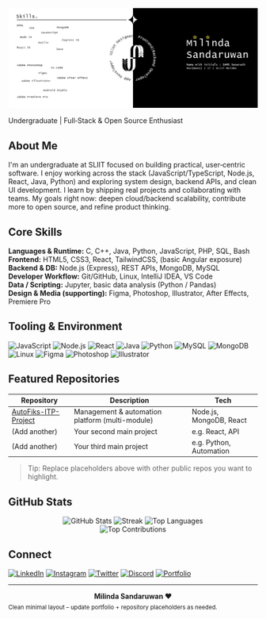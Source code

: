 <div align="center">
  <img src="./assets/git_profile_banner.png" alt="Milinda Sandaruwan | GitHub Profile Banner" />
</div>

Undergraduate | Full‑Stack & Open Source Enthusiast

## About Me
I'm an undergraduate at SLIIT focused on building practical, user‑centric software. I enjoy working across the stack (JavaScript/TypeScript, Node.js, React, Java, Python) and exploring system design, backend APIs, and clean UI development. I learn by shipping real projects and collaborating with teams. My goals right now: deepen cloud/backend scalability, contribute more to open source, and refine product thinking.

## Core Skills
**Languages & Runtime:** C, C++, Java, Python, JavaScript, PHP, SQL, Bash<br>
**Frontend:** HTML5, CSS3, React, TailwindCSS, (basic Angular exposure)<br>
**Backend & DB:** Node.js (Express), REST APIs, MongoDB, MySQL<br>
**Developer Workflow:** Git/GitHub, Linux, IntelliJ IDEA, VS Code<br>
**Data / Scripting:** Jupyter, basic data analysis (Python / Pandas) <br>
**Design & Media (supporting):** Figma, Photoshop, Illustrator, After Effects, Premiere Pro

## Tooling & Environment
<div align="left">
  <img src="https://cdn.jsdelivr.net/gh/devicons/devicon/icons/javascript/javascript-original.svg" height="30" alt="JavaScript" />
  <img src="https://cdn.jsdelivr.net/gh/devicons/devicon/icons/nodejs/nodejs-original.svg" height="30" alt="Node.js" />
  <img src="https://cdn.jsdelivr.net/gh/devicons/devicon/icons/react/react-original.svg" height="30" alt="React" />
  <img src="https://cdn.jsdelivr.net/gh/devicons/devicon/icons/java/java-original.svg" height="30" alt="Java" />
  <img src="https://cdn.jsdelivr.net/gh/devicons/devicon/icons/python/python-original.svg" height="30" alt="Python" />
  <img src="https://cdn.jsdelivr.net/gh/devicons/devicon/icons/mysql/mysql-original.svg" height="30" alt="MySQL" />
  <img src="https://cdn.jsdelivr.net/gh/devicons/devicon/icons/mongodb/mongodb-original.svg" height="30" alt="MongoDB" />
  <img src="https://cdn.jsdelivr.net/gh/devicons/devicon/icons/linux/linux-original.svg" height="30" alt="Linux" />
  <img src="https://cdn.jsdelivr.net/gh/devicons/devicon/icons/figma/figma-original.svg" height="30" alt="Figma" />
  <img src="https://cdn.jsdelivr.net/gh/devicons/devicon/icons/photoshop/photoshop-plain.svg" height="30" alt="Photoshop" />
  <img src="https://cdn.jsdelivr.net/gh/devicons/devicon/icons/illustrator/illustrator-plain.svg" height="30" alt="Illustrator" />
</div>

## Featured Repositories
| Repository | Description | Tech |
|------------|-------------|------|
| [AutoFiks-ITP-Project](https://github.com/milindasandaru/AutoFiks-ITP-Project) | Management & automation platform (multi-module) | Node.js, MongoDB, React |
| (Add another) | Your second main project | e.g. React, API |
| (Add another) | Your third main project | e.g. Python, Automation |

> Tip: Replace placeholders above with other public repos you want to highlight.

## GitHub Stats
<div align="center">
  <img src="https://github-readme-stats.vercel.app/api?username=milindasandaru&show_icons=true&theme=transparent&hide_border=true" height="150" alt="GitHub Stats" />
  <img src="https://github-readme-streak-stats.herokuapp.com/?user=milindasandaru&theme=transparent&hide_border=true" height="150" alt="Streak" />
  <img src="https://github-readme-stats.vercel.app/api/top-langs/?username=milindasandaru&layout=compact&theme=transparent&hide_border=true&langs_count=8" height="150" alt="Top Languages" />
</div>

<div align="center">
  <img src="https://github-contributor-stats.vercel.app/api?username=milindasandaru&limit=5&theme=transparent&combine_all_yearly_contributions=true" height="150" alt="Top Contributions" />
</div>

<!-- (Optional) Contribution graph / activity widgets can be added here if desired. -->

## Connect
<div align="left">
  <a href="https://www.linkedin.com/in/milinda-sandaruwan-59b2a8275" target="_blank"><img src="https://img.shields.io/badge/LinkedIn-0A66C2?style=flat&logo=linkedin&logoColor=white" alt="LinkedIn" /></a>
  <a href="https://www.instagram.com/milind_sandaruwan_" target="_blank"><img src="https://img.shields.io/badge/Instagram-E4405F?style=flat&logo=instagram&logoColor=white" alt="Instagram" /></a>
  <a href="https://twitter.com/" target="_blank"><img src="https://img.shields.io/badge/Twitter-1DA1F2?style=flat&logo=twitter&logoColor=white" alt="Twitter" /></a>
  <a href="https://discordapp.com/users/" target="_blank"><img src="https://img.shields.io/badge/Discord-5865F2?style=flat&logo=discord&logoColor=white" alt="Discord" /></a>
  <a href="https://your-portfolio-url.com" target="_blank"><img src="https://img.shields.io/badge/Portfolio-30363D?style=flat&logo=vercel&logoColor=white" alt="Portfolio" /></a>
</div>

---
<div align="center">
  <b>Milinda Sandaruwan ❤️</b>
</div>
<sub>Clean minimal layout – update portfolio + repository placeholders as needed.</sub>
